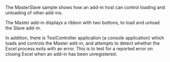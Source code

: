 The MasterSlave sample shows how an add-in host can control loading and unloading of other add-ins.

The Master add-in displays a ribbon with two buttons, to load and unload the Slave add-in.

In addition, there is TestController application (a console application) which loads and controls the Master add-in, and attempts to detect whether the Excel process exits with an error. This is to test for a reported error on closing Excel when an add-in has been unregistered.

